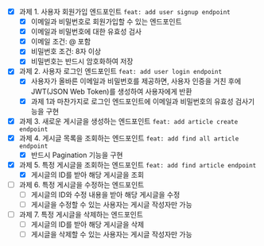 - [x] 과제 1. 사용자 회원가입 엔드포인트 `feat: add user signup endpoint`
    - [x] 이메일과 비밀번호로 회원가입할 수 있는 엔드포인트
    - [x] 이메일과 비밀번호에 대한 유효성 검사
    - [x] 이메일 조건: @ 포함
    - [x] 비밀번호 조건: 8자 이상
    - [x] 비밀번호는 반드시 암호화하여 저장
- [x] 과제 2. 사용자 로그인 엔드포인트 `feat: add user login endpoint`
    - [x] 사용자가 올바른 이메일과 비밀번호를 제공하면, 사용자 인증을 거친 후에 JWT(JSON Web Token)를 생성하여 사용자에게 반환
    - [x] 과제 1과 마찬가지로 로그인 엔드포인트에 이메일과 비밀번호의 유효성 검사기능을 구현
- [x] 과제 3. 새로운 게시글을 생성하는 엔드포인트 `feat: add article create endpoint`
- [x] 과제 4. 게시글 목록을 조회하는 엔드포인트 `feat: add find all article endpoint`
    - [x] 반드시 Pagination 기능을 구현
- [x] 과제 5. 특정 게시글을 조회하는 엔드포인트 `feat: add find article endpoint`
    - [x] 게시글의 ID를 받아 해당 게시글을 조회
- [ ] 과제 6. 특정 게시글을 수정하는 엔드포인트
    - [ ] 게시글의 ID와 수정 내용을 받아 해당 게시글을 수정
    - [ ] 게시글을 수정할 수 있는 사용자는 게시글 작성자만 가능
- [ ] 과제 7. 특정 게시글을 삭제하는 엔드포인트
    - [ ] 게시글의 ID를 받아 해당 게시글을 삭제
    - [ ] 게시글을 삭제할 수 있는 사용자는 게시글 작성자만 가능
